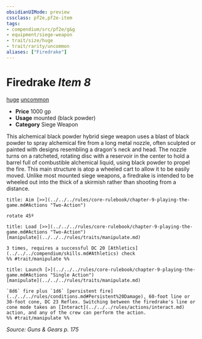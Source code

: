```yaml
---
obsidianUIMode: preview
cssclass: pf2e,pf2e-item
tags:
- compendium/src/pf2e/g&g
- equipment/siege-weapon
- trait/size/huge
- trait/rarity/uncommon
aliases: ["Firedrake"]
---
```

# Firedrake *Item 8*  
[huge](huge-b1.md)  [uncommon](uncommon.md)  

- **Price** 1000 gp
- **Usage** mounted (black powder)
- **Category** Siege Weapon

This alchemical black powder hybrid siege weapon uses a blast of black powder to spray alchemical fire from a long metal nozzle, often sculpted or painted with designs resembling a dragon's neck and head. The nozzle turns on a ratcheted, rotating disc with a reservoir in the center to hold a barrel full of combustible alchemical liquid, using black powder to propel the fire. This main structure is atop a wheeled cart to allow it to be easily moved. Unlike most mounted siege weapons, a firedrake is intended to be wheeled out into the thick of a skirmish rather than shooting from a distance.

```ad-embed-ability
title: Aim [>>](../../../rules/core-rulebook/chapter-9-playing-the-game.md#Actions "Two-Action")

rotate 45º
```

```ad-embed-ability
title: Load [>>](../../../rules/core-rulebook/chapter-9-playing-the-game.md#Actions "Two-Action")
[manipulate](../../../rules/traits/manipulate.md)  

3 times, requires a successful DC 20 [Athletics](../../../compendium/skills.md#Athletics) check  
%% #trait/manipulate %%
```

```ad-embed-ability
title: Launch [>](../../../rules/core-rulebook/chapter-9-playing-the-game.md#Actions "Single Action")
[manipulate](../../../rules/traits/manipulate.md)  

`8d6` fire plus `1d6` [persistent fire](../../../rules/conditions.md#Persistent%20Damage), 60-foot line or 30-foot cone, DC 23 Reflex. Switching between the firedrake's line or cone mode takes an [Interact](../../../rules/actions/interact.md) action, and any of the crew can perform the action.  
%% #trait/manipulate %%
```

*Source: Guns & Gears p. 175*
